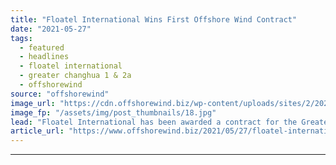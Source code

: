 ```yaml
---
title: "Floatel International Wins First Offshore Wind Contract"
date: "2021-05-27"
tags: 
  - featured
  - headlines
  - floatel international
  - greater changhua 1 & 2a
  - offshorewind
source: "offshorewind"
image_url: "https://cdn.offshorewind.biz/wp-content/uploads/sites/2/2021/05/27121004/Floatel-Triumph_-c-Floatel-International.jpg"
image_fp: "/assets/img/post_thumbnails/18.jpg"
lead: "Floatel International has been awarded a contract for the Greater Changhua 1 &#38; 2a"
article_url: "https://www.offshorewind.biz/2021/05/27/floatel-international-wins-first-offshore-wind-contract/"
---
```


---
